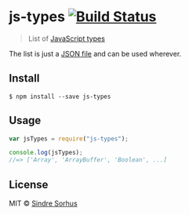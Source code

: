 # js-types [![Build Status](https://travis-ci.org/sindresorhus/js-types.svg?branch=master)](https://travis-ci.org/sindresorhus/js-types)

> List of
> [JavaScript types](https://developer.mozilla.org/en-US/docs/Web/JavaScript/Data_structures)

The list is just a [JSON file](js-types.json) and can be used wherever.

## Install

```
$ npm install --save js-types
```

## Usage

```js
var jsTypes = require("js-types");

console.log(jsTypes);
//=> ['Array', 'ArrayBuffer', 'Boolean', ...]
```

## License

MIT © [Sindre Sorhus](http://sindresorhus.com)
